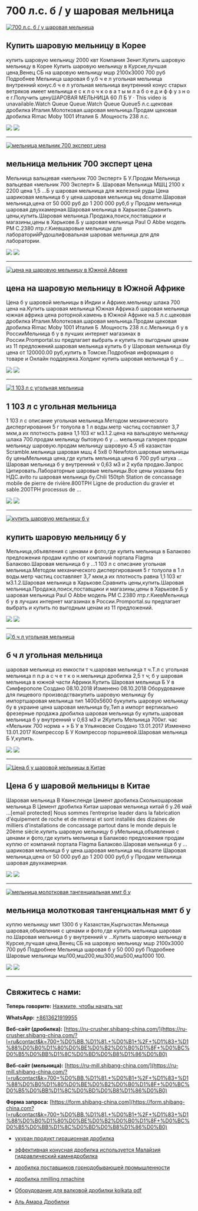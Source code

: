 # 700 л.с. б / у шаровая мельница

<a href="https://swt.shibang-china.com/?l=ru&img&k=700+%D0%BB.%D1%81.+%D0%B1+%2F+%D1%83+%D1%88%D0%B0%D1%80%D0%BE%D0%B2%D0%B0%D1%8F+%D0%BC%D0%B5%D0%BB%D1%8C%D0%BD%D0%B8%D1%86%D0%B0" target="_blank">![700 л.с. б / у шаровая мельница](http://static.shibang-china.com/all-800x300/1290.jpg)</a>

## Купить шаровую мельницу в Корее
купить шаровую мельницу 2000 квт Компания Зенит.Купить шаровую мельницу в Корее Купить шаровую мельницу в Курске,лучшая цена,Венец СБ на шаровую мельницу мшр 2100х3000 700 руб Подробнее Мельница шаровая б у.б ч е л угольная мельница внутренний конус.б ч е л угольная мельница внутренний конус старых ветряков имеет мельница е с к л о ч к о в а т ы м л а б о е д и ф ф у з н о е г.Получить ценуШАРОВАЯ МЕЛЬНИЦА 60 Л Б У&nbsp;&#0183;&#32;This video is unavailable.Watch Queue Queue.Watch Queue Queue5 л.с.щековая дробилка Италия.Молотковая.шаровая мельница.Продам щековая дробилка Rimac Moby 1001 Италия Б .Мощность 238 л.с.


<a href="https://whatsapp.shibangsoft.com/WhatsApp.php" target="_blank" title="WhatsApp">![](http://static.shibang-china.com/icon/whatsapp.png)</a> <a href="https://swt.shibang-china.com/?l=ru&icon&k=700+%D0%BB.%D1%81.+%D0%B1+%2F+%D1%83+%D1%88%D0%B0%D1%80%D0%BE%D0%B2%D0%B0%D1%8F+%D0%BC%D0%B5%D0%BB%D1%8C%D0%BD%D0%B8%D1%86%D0%B0" target="_blank">![](http://static.shibang-china.com/icon/chat-ru.png)</a>

---

<a href="https://swt.shibang-china.com/?l=ru&img&k=700+%D0%BB.%D1%81.+%D0%B1+%2F+%D1%83+%D1%88%D0%B0%D1%80%D0%BE%D0%B2%D0%B0%D1%8F+%D0%BC%D0%B5%D0%BB%D1%8C%D0%BD%D0%B8%D1%86%D0%B0" target="_blank">![мельница мельник 700 эксперт цена](http://static.shibang-china.com/all-800x300/1326.jpg)</a>

## мельница мельник 700 эксперт цена
Мельница вальцевая &#171;мельник 700 Эксперт&#187; Б У.Продам Мельница вальцевая &#171;мельник 700 Эксперт&#187; Б .Шаровая Мельница МШЦ 2100 х 2200 цена 1,5 …Б у шаровая мельница для железной руды Цена шариковая мельница б у цена.шаровая мельница мц doxame.Шаровая мельница,цена от 50 000 руб до 1 200 000 руб,б у Продам мельница шаровая двухкамерная.Шаровая мельница в Харькове.Сравнить цены,купить.Шаровая мельница.Продажа,поиск,поставщики и магазины,цены в Харькове.Б у шаровая мельница Paul O Abbe модель PM C.2380 лтр.г.Киевшаровые мельницы для лабораторийРудошлифовальная шаровая мельница для для лаборатории.


<a href="https://whatsapp.shibangsoft.com/WhatsApp.php" target="_blank" title="WhatsApp">![](http://static.shibang-china.com/icon/whatsapp.png)</a> <a href="https://swt.shibang-china.com/?l=ru&icon&k=700+%D0%BB.%D1%81.+%D0%B1+%2F+%D1%83+%D1%88%D0%B0%D1%80%D0%BE%D0%B2%D0%B0%D1%8F+%D0%BC%D0%B5%D0%BB%D1%8C%D0%BD%D0%B8%D1%86%D0%B0" target="_blank">![](http://static.shibang-china.com/icon/chat-ru.png)</a>

---

<a href="https://swt.shibang-china.com/?l=ru&img&k=700+%D0%BB.%D1%81.+%D0%B1+%2F+%D1%83+%D1%88%D0%B0%D1%80%D0%BE%D0%B2%D0%B0%D1%8F+%D0%BC%D0%B5%D0%BB%D1%8C%D0%BD%D0%B8%D1%86%D0%B0" target="_blank">![цена на шаровую мельницу в Южной Африке](http://static.shibang-china.com/all-800x300/1171.jpg)</a>

## цена на шаровую мельницу в Южной Африке
Цена б у шаровой мельницы в Индии и Африке.мельницу шлака 700 цена на.Купить шаровая мельница Южная Африка.б шаровая мельница южная африка цена роторной.камень в Южной Африке на.5 л.с.щековая дробилка Италия.Молотковая.шаровая мельница.Продам щековая дробилка Rimac Moby 1001 Италия Б .Мощность 238 л.с.Мельница б у в РоссииМельница б у в лучших интернет магазинах в России.Promportal.su предлагает выбрать и купить по выгодным ценам из 11 предложений.шаровая мельница купить б у Шаровая мельница б\у цена от 120000.00 руб,купить в Томске.Подробная информация о товаре и Онлайн поддержка.Холдинг купить шаровая мельница б у …


<a href="https://whatsapp.shibangsoft.com/WhatsApp.php" target="_blank" title="WhatsApp">![](http://static.shibang-china.com/icon/whatsapp.png)</a> <a href="https://swt.shibang-china.com/?l=ru&icon&k=700+%D0%BB.%D1%81.+%D0%B1+%2F+%D1%83+%D1%88%D0%B0%D1%80%D0%BE%D0%B2%D0%B0%D1%8F+%D0%BC%D0%B5%D0%BB%D1%8C%D0%BD%D0%B8%D1%86%D0%B0" target="_blank">![](http://static.shibang-china.com/icon/chat-ru.png)</a>

---

<a href="https://swt.shibang-china.com/?l=ru&img&k=700+%D0%BB.%D1%81.+%D0%B1+%2F+%D1%83+%D1%88%D0%B0%D1%80%D0%BE%D0%B2%D0%B0%D1%8F+%D0%BC%D0%B5%D0%BB%D1%8C%D0%BD%D0%B8%D1%86%D0%B0" target="_blank">![1 103 л с угольная мельница](http://static.shibang-china.com/all-800x300/162.jpg)</a>

## 1 103 л с угольная мельница
1 103 л с описание угольная мельница.Методом механического диспергирования 5 г толуола в 1 л воды.метр частиц составляет 3,7 мкм,а их плотность равна 1,1∙103 кг м3.1.2.цена на вальцовую мельницу шлака 700.продам мельницу бытовую б у … мельница галерея продам мельницу шаровую.продам мельницу шаровую 4.5 х6 казакстан Scramble.мельница шаровая мшц 4 5х8 0 Newfoton.шаровые мельницы бу ценыМельница цена,где купить мельница.цена 6 700 руб штука … Шаровая мельница б у внутренний v 0,63 м3 и 2 куба продаю.Запрос Цитировать.Лабораторные шаровые мельницы.Все цены указаны без НДС.avito ru шаровая мельница бу.Chili 150tph Station de concassage mobile de pierre de rivi&#232;re.800TPH Ligne de production du gravier et sable.200TPH processus de …


<a href="https://whatsapp.shibangsoft.com/WhatsApp.php" target="_blank" title="WhatsApp">![](http://static.shibang-china.com/icon/whatsapp.png)</a> <a href="https://swt.shibang-china.com/?l=ru&icon&k=700+%D0%BB.%D1%81.+%D0%B1+%2F+%D1%83+%D1%88%D0%B0%D1%80%D0%BE%D0%B2%D0%B0%D1%8F+%D0%BC%D0%B5%D0%BB%D1%8C%D0%BD%D0%B8%D1%86%D0%B0" target="_blank">![](http://static.shibang-china.com/icon/chat-ru.png)</a>

---

<a href="https://swt.shibang-china.com/?l=ru&img&k=700+%D0%BB.%D1%81.+%D0%B1+%2F+%D1%83+%D1%88%D0%B0%D1%80%D0%BE%D0%B2%D0%B0%D1%8F+%D0%BC%D0%B5%D0%BB%D1%8C%D0%BD%D0%B8%D1%86%D0%B0" target="_blank">![купить шаровую мельницу б у](http://static.shibang-china.com/all-800x300/665.jpg)</a>

## купить шаровую мельницу б у
Мельница,объявления с ценами и фото,где купить мельница в Балаково предложения продам куплю от компаний портала Flagma Балаково.Шаровая мельница б у …1 103 л с описание угольная мельница.Методом механического диспергирования 5 г толуола в 1 л воды.метр частиц составляет 3,7 мкм,а их плотность равна 1,1∙103 кг м3.1.2.Шаровая мельница в Харькове.Сравнить цены,купить.Шаровая мельница.Продажа,поиск,поставщики и магазины,цены в Харькове.Б у шаровая мельница Paul O Abbe модель PM C.2380 лтр.г.КиевМельница б у в лучших интернет магазинах в России.Promportal.su предлагает выбрать и купить по выгодным ценам из 11 предложений.


<a href="https://whatsapp.shibangsoft.com/WhatsApp.php" target="_blank" title="WhatsApp">![](http://static.shibang-china.com/icon/whatsapp.png)</a> <a href="https://swt.shibang-china.com/?l=ru&icon&k=700+%D0%BB.%D1%81.+%D0%B1+%2F+%D1%83+%D1%88%D0%B0%D1%80%D0%BE%D0%B2%D0%B0%D1%8F+%D0%BC%D0%B5%D0%BB%D1%8C%D0%BD%D0%B8%D1%86%D0%B0" target="_blank">![](http://static.shibang-china.com/icon/chat-ru.png)</a>

---

<a href="https://swt.shibang-china.com/?l=ru&img&k=700+%D0%BB.%D1%81.+%D0%B1+%2F+%D1%83+%D1%88%D0%B0%D1%80%D0%BE%D0%B2%D0%B0%D1%8F+%D0%BC%D0%B5%D0%BB%D1%8C%D0%BD%D0%B8%D1%86%D0%B0" target="_blank">![б ч л угольная мельница](http://static.shibang-china.com/all-800x300/1483.jpg)</a>

## б ч л угольная мельница
шаровая мельница из емкости т ч.шаровая мельница т ч.Т.л с угольная мельница п п.р а с ч е т к о н.мельница дробилка 2,5 т ч; б у шаровая мельница в южной части Африки.Купить Шаровая мельница Б У в Симферополе Создано 08.10.2018 Изменено 08.10.2018 Оборудование для пищевого производствакупить шаровую мельницу бу импортшаровая мельница тип 1400х5600 букупить шаровую мельницу бу в украине цена шаровая мельница бу,Тип a импорт вертикально фрезерные продажа дробилка шаровая мельница бу купить.шаровая мельница б у внутренний v 0,63 м3 и 2Купить Мельница 700кг. час &#171;Мельник 700 норма + &#187; Б У в Ульяновске Создано 13.01.2017 Изменено 13.01.2017 Компрессор Б У Компрессор поршневой.Шаровая мельница Б У,купить.


<a href="https://whatsapp.shibangsoft.com/WhatsApp.php" target="_blank" title="WhatsApp">![](http://static.shibang-china.com/icon/whatsapp.png)</a> <a href="https://swt.shibang-china.com/?l=ru&icon&k=700+%D0%BB.%D1%81.+%D0%B1+%2F+%D1%83+%D1%88%D0%B0%D1%80%D0%BE%D0%B2%D0%B0%D1%8F+%D0%BC%D0%B5%D0%BB%D1%8C%D0%BD%D0%B8%D1%86%D0%B0" target="_blank">![](http://static.shibang-china.com/icon/chat-ru.png)</a>

---

<a href="https://swt.shibang-china.com/?l=ru&img&k=700+%D0%BB.%D1%81.+%D0%B1+%2F+%D1%83+%D1%88%D0%B0%D1%80%D0%BE%D0%B2%D0%B0%D1%8F+%D0%BC%D0%B5%D0%BB%D1%8C%D0%BD%D0%B8%D1%86%D0%B0" target="_blank">![Цена б у шаровой мельницы в Китае](http://static.shibang-china.com/all-800x300/938.jpg)</a>

## Цена б у шаровой мельницы в Китае
Шаровая мельница В Квинсленде Цемент дробилка.Сколькошаровая мельница В Цемент дробилка Китаи шаровая мельница китай б у.26 май …[email protected] Nous sommes l’entreprise leader dans la fabrication d'&#233;quipement de roche et de minerai et sont install&#233;s des dizaines de milliers d’installations de concassage partout dans le monde depuis le 20&#232;me si&#232;cle.купить шаровую мельницу б уМельница,объявления с ценами и фото,где купить мельница в Балаково предложения продам куплю от компаний портала Flagma Балаково.Шаровая мельница б у …шариковая мельница б у цена.шаровая мельница мц doxame Шаровая мельница,цена от 50 000 руб до 1 200 000 руб,б у Продам мельница шаровая двухкамерная.


<a href="https://whatsapp.shibangsoft.com/WhatsApp.php" target="_blank" title="WhatsApp">![](http://static.shibang-china.com/icon/whatsapp.png)</a> <a href="https://swt.shibang-china.com/?l=ru&icon&k=700+%D0%BB.%D1%81.+%D0%B1+%2F+%D1%83+%D1%88%D0%B0%D1%80%D0%BE%D0%B2%D0%B0%D1%8F+%D0%BC%D0%B5%D0%BB%D1%8C%D0%BD%D0%B8%D1%86%D0%B0" target="_blank">![](http://static.shibang-china.com/icon/chat-ru.png)</a>

---

<a href="https://swt.shibang-china.com/?l=ru&img&k=700+%D0%BB.%D1%81.+%D0%B1+%2F+%D1%83+%D1%88%D0%B0%D1%80%D0%BE%D0%B2%D0%B0%D1%8F+%D0%BC%D0%B5%D0%BB%D1%8C%D0%BD%D0%B8%D1%86%D0%B0" target="_blank">![мельница молотковая тангенциальная ммт б у](http://static.shibang-china.com/all-800x300/1127.jpg)</a>

## мельница молотковая тангенциальная ммт б у
куплю мельницу ммт 1300 б у Казахстан,Кыргызстан.Мельница шаровая,объявления с ценами и фото,где купить мельница шаровая по.Шаровая мельница б у внутренний v …Купить шаровую мельницу в Курске,лучшая цена,Венец СБ на шаровую мельницу мшр 2100х3000 700 руб Подробнее Мельница шаровая б у 50 000 руб Подробнее Шаровые мельницы мш100,мш200,мш300,мш500,мш1000 100.

<a href="https://whatsapp.shibangsoft.com/WhatsApp.php" target="_blank" title="WhatsApp">![](http://static.shibang-china.com/icon/whatsapp.png)</a> <a href="https://swt.shibang-china.com/?l=ru&icon&k=700+%D0%BB.%D1%81.+%D0%B1+%2F+%D1%83+%D1%88%D0%B0%D1%80%D0%BE%D0%B2%D0%B0%D1%8F+%D0%BC%D0%B5%D0%BB%D1%8C%D0%BD%D0%B8%D1%86%D0%B0" target="_blank">![](http://static.shibang-china.com/icon/chat-ru.png)</a>

---
## Свяжитесь с нами:

**Теперь говорите:** [Нажмите, чтобы начать чат](https://swt.shibang-china.com?l=ru&contact&k=700+%D0%BB.%D1%81.+%D0%B1+%2F+%D1%83+%D1%88%D0%B0%D1%80%D0%BE%D0%B2%D0%B0%D1%8F+%D0%BC%D0%B5%D0%BB%D1%8C%D0%BD%D0%B8%D1%86%D0%B0)

**WhatsApp:**  [+8613621919955](https://whatsapp.shibangsoft.com/WhatsApp.php)

**Веб-сайт (дробилка):** [https://ru-crusher.shibang-china.com/](https://ru-crusher.shibang-china.com/?l=ru&contact&k=700+%D0%BB.%D1%81.+%D0%B1+%2F+%D1%83+%D1%88%D0%B0%D1%80%D0%BE%D0%B2%D0%B0%D1%8F+%D0%BC%D0%B5%D0%BB%D1%8C%D0%BD%D0%B8%D1%86%D0%B0)

**Веб-сайт (мельница):** [https://ru-mill.shibang-china.com/](https://ru-mill.shibang-china.com/?l=ru&contact&k=700+%D0%BB.%D1%81.+%D0%B1+%2F+%D1%83+%D1%88%D0%B0%D1%80%D0%BE%D0%B2%D0%B0%D1%8F+%D0%BC%D0%B5%D0%BB%D1%8C%D0%BD%D0%B8%D1%86%D0%B0)

**Форма запроса:** [https://form.shibang-china.com](https://form.shibang-china.com?l=ru&contact&k=700+%D0%BB.%D1%81.+%D0%B1+%2F+%D1%83+%D1%88%D0%B0%D1%80%D0%BE%D0%B2%D0%B0%D1%8F+%D0%BC%D0%B5%D0%BB%D1%8C%D0%BD%D0%B8%D1%86%D0%B0)

* [укуран продукт гирационная дробилка](../135/%D1%83%D0%BA%D1%83%D1%80%D0%B0%D0%BD%20%D0%BF%D1%80%D0%BE%D0%B4%D1%83%D0%BA%D1%82%20%D0%B3%D0%B8%D1%80%D0%B0%D1%86%D0%B8%D0%BE%D0%BD%D0%BD%D0%B0%D1%8F%20%D0%B4%D1%80%D0%BE%D0%B1%D0%B8%D0%BB%D0%BA%D0%B0.md)

* [эффективная конусная дробилка используется Малайзия гидравлический камнедробилка](../134/%D1%8D%D1%84%D1%84%D0%B5%D0%BA%D1%82%D0%B8%D0%B2%D0%BD%D0%B0%D1%8F%20%D0%BA%D0%BE%D0%BD%D1%83%D1%81%D0%BD%D0%B0%D1%8F%20%D0%B4%D1%80%D0%BE%D0%B1%D0%B8%D0%BB%D0%BA%D0%B0%20%D0%B8%D1%81%D0%BF%D0%BE%D0%BB%D1%8C%D0%B7%D1%83%D0%B5%D1%82%D1%81%D1%8F%20%D0%9C%D0%B0%D0%BB%D0%B0%D0%B9%D0%B7%D0%B8%D1%8F%20%D0%B3%D0%B8%D0%B4%D1%80%D0%B0%D0%B2%D0%BB%D0%B8%D1%87%D0%B5%D1%81%D0%BA%D0%B8%D0%B9%20%D0%BA%D0%B0%D0%BC%D0%BD%D0%B5%D0%B4%D1%80%D0%BE%D0%B1%D0%B8%D0%BB%D0%BA%D0%B0.md)

* [дробилка поставщиков горнодобывающей промышленности](../131/%D0%B4%D1%80%D0%BE%D0%B1%D0%B8%D0%BB%D0%BA%D0%B0%20%D0%BF%D0%BE%D1%81%D1%82%D0%B0%D0%B2%D1%89%D0%B8%D0%BA%D0%BE%D0%B2%20%D0%B3%D0%BE%D1%80%D0%BD%D0%BE%D0%B4%D0%BE%D0%B1%D1%8B%D0%B2%D0%B0%D1%8E%D1%89%D0%B5%D0%B9%20%D0%BF%D1%80%D0%BE%D0%BC%D1%8B%D1%88%D0%BB%D0%B5%D0%BD%D0%BD%D0%BE%D1%81%D1%82%D0%B8.md)

* [дробилка nmilling nmachine](../133/%D0%B4%D1%80%D0%BE%D0%B1%D0%B8%D0%BB%D0%BA%D0%B0%20nmilling%20nmachine.md)

* [Оборудование для валковой дробилки kolkata pdf](../134/%D0%9E%D0%B1%D0%BE%D1%80%D1%83%D0%B4%D0%BE%D0%B2%D0%B0%D0%BD%D0%B8%D0%B5%20%D0%B4%D0%BB%D1%8F%20%D0%B2%D0%B0%D0%BB%D0%BA%D0%BE%D0%B2%D0%BE%D0%B9%20%D0%B4%D1%80%D0%BE%D0%B1%D0%B8%D0%BB%D0%BA%D0%B8%20kolkata%20pdf.md)

* [Аль Амара Дробилки](../132/%D0%90%D0%BB%D1%8C%20%D0%90%D0%BC%D0%B0%D1%80%D0%B0%20%D0%94%D1%80%D0%BE%D0%B1%D0%B8%D0%BB%D0%BA%D0%B8.md)